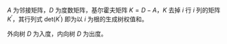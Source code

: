 $A$ 为邻接矩阵，$D$ 为度数矩阵，基尔霍夫矩阵 $K=D-A$，$K$ 去掉 $i$ 行 $i$ 列的矩阵 $K^\prime$，其行列式 $\mathrm{det}(K^\prime)$ 即为以 $i$ 为根的生成树权值和。

外向树 $D$ 为入度，内向树 $D$ 为出度。